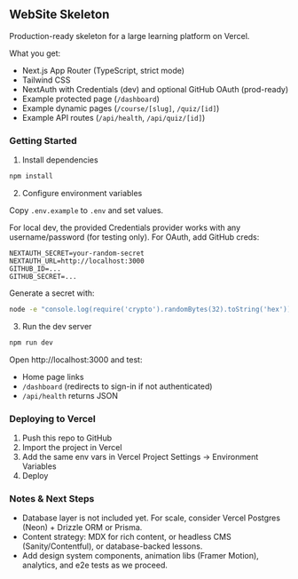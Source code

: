 ## WebSite Skeleton

Production-ready skeleton for a large learning platform on Vercel.

What you get:

- Next.js App Router (TypeScript, strict mode)
- Tailwind CSS
- NextAuth with Credentials (dev) and optional GitHub OAuth (prod-ready)
- Example protected page (`/dashboard`)
- Example dynamic pages (`/course/[slug]`, `/quiz/[id]`)
- Example API routes (`/api/health`, `/api/quiz/[id]`)

### Getting Started

1) Install dependencies

```bash
npm install
```

2) Configure environment variables

Copy `.env.example` to `.env` and set values.

For local dev, the provided Credentials provider works with any username/password (for testing only). For OAuth, add GitHub creds:

```
NEXTAUTH_SECRET=your-random-secret
NEXTAUTH_URL=http://localhost:3000
GITHUB_ID=...
GITHUB_SECRET=...
```

Generate a secret with:

```bash
node -e "console.log(require('crypto').randomBytes(32).toString('hex'))"
```

3) Run the dev server

```bash
npm run dev
```

Open http://localhost:3000 and test:

- Home page links
- `/dashboard` (redirects to sign-in if not authenticated)
- `/api/health` returns JSON

### Deploying to Vercel

1) Push this repo to GitHub
2) Import the project in Vercel
3) Add the same env vars in Vercel Project Settings → Environment Variables
4) Deploy

### Notes & Next Steps

- Database layer is not included yet. For scale, consider Vercel Postgres (Neon) + Drizzle ORM or Prisma.
- Content strategy: MDX for rich content, or headless CMS (Sanity/Contentful), or database-backed lessons.
- Add design system components, animation libs (Framer Motion), analytics, and e2e tests as we proceed.

